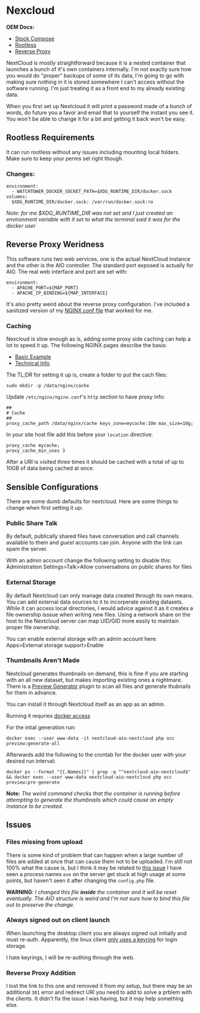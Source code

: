  # Nexcloud

 **OEM Docs:**
 - [Stock Compose](https://github.com/nextcloud/all-in-one/blob/main/compose.yaml)
 - [Rootless](https://github.com/nextcloud/all-in-one/blob/main/docker-rootless.md)
 - [Reverse Proxy](https://github.com/nextcloud/all-in-one/blob/main/reverse-proxy.md)

 NextCloud is mostly straightforward because it is a nested container
 that launches a bunch of it's own containers internally. I'm not exactly
 sure how you would do "proper" backups of some of its data, I'm going to
 go with making sure nothing in it is stored somewhere I can't access
 without the software running. I'm just treating it as a front end
 to my already existing data.

 When you first set up Nextcloud it will print a password made of a bunch
 of words, do future you a favor and email that to yourself the instant you
 see it. You won't be able to change it for a bit and getting it back won't
 be easy.


 ## Rootless Requirements

 It can run rootless without any issues including mounting local folders.
 Make sure to keep your perms set right though.

 ### Changes:

    environment:
      - WATCHTOWER_DOCKER_SOCKET_PATH=$XDG_RUNTIME_DIR/docker.sock
    volumes:
      $XDG_RUNTIME_DIR/docker.sock: /var/run/docker.sock:ro

*Note: for me $XDG_RUNTIME_DIR was not set and I just created an environment
variable with it set to what the terminal said it was for the docker user*

## Reverse Proxy Weridness

This software runs two web services, one is the actual NextCloud instance
and the other is the AIO controller. The standard port exposed is actually
for AIO. The real web interface and port are set with:

    environment:
      - APACHE_PORT=${MAP_PORT}
      - APACHE_IP_BINDING=${MAP_INTERFACE}

It's also pretty weird about the reverse proxy configuration. I've included
a sanitized version of my [NGINX conf file](./nextcloud-nginx.conf) that worked
for me.

### Caching

Nexcloud is slow enough as is, adding some proxy side caching can help a lot
to speed it up. The following NGINX pages describe the basis:

 - [Basic Example](https://www.nginx.com/resources/wiki/start/topics/examples/reverseproxycachingexample/)
 - [Technical Info](https://docs.nginx.com/nginx/admin-guide/content-cache/content-caching/)

The TL;DR for setting it up is, create a folder to put the cach files:

    sudo mkdir -p /data/nginx/cache

Update `/etc/nginx/nginx.conf`'s `http` section to have proxy info:

    ##
    # Cache
    ##
    proxy_cache_path /data/nginx/cache keys_zone=mycache:10m max_size=10g;

In your site host file add this before your `location` directive:

    proxy_cache mycache;
    proxy_cache_min_uses 3

After a URI is visited three times it should be cached with a total of up
to 10GB of data being cached at once.

## Sensible Configurations

There are some dumb defaults for nextcloud. Here are some things to change
when first setting it up:

### Public Share Talk

By default, publically shared files have conversation and call channels
available to them and *guest* accounts can join. Anyone with the link
can spam the server.

With an admin account change the following setting to disable this:
Administration Settings>Talk>Allow conversations on public shares for files

### External Storage

By default Nextcloud can only manage data created through its own means.
You can add external data sources to it to incorperate existing datasets.
While it can access local directories, I would advice against it as it
creates a file ownership isssue when writing new files. Using a network
share on the host to the Nextcloud server can map UID/GID more easily
to maintain proper file ownership.

You can enable external storage with an admin account here:
Apps>External storage support>Enable

### Thumbnails Aren't Made

Nextcloud generates thumbnails on demand, this is fine if you are starting
with an all new dataset, but makes importing existing ones a nightmare.
There is a [Preview Generator](https://apps.nextcloud.com/apps/previewgenerator)
plugin to scan all files and generate thubnails for them in advance.

You can install it through Nextcloud itself as an app as an admin.

Running it requries [docker access](https://github.com/nextcloud/all-in-one/discussions/2810)

For the intial generation run:

    docker exec --user www-data -it nextcloud-aio-nextcloud php occ preview:generate-all

Afterwards add the following to the crontab for the docker user with your
desired run interval:

    docker ps --format "{{.Names}}" | grep -q "^nextcloud-aio-nextcloud$" && docker exec --user www-data nextcloud-aio-nextcloud php occ preview:pre-generate

**Note:** *The weird command checks that the container is running before
attempting to generate the thumbnails which could cause an empty instance
to be created.*

## Issues

### Files missing from upload
There is some kind of problem that can happen when a large number of files are
added at once that can cause them not to be uploaded. I'm still not 100% what
the cause is, but I think it may be related to [this issue](https://github.com/nextcloud/desktop/issues/5094)
I have seen a process names `exe` on the server get stuck at high usage at
some points, but haven't seen it after changing the `config.php` file.

**WARNING**: *I changed this file **inside** the container and it will be
reset eventually. The AIO structure is weird and I'm not sure how to
bind this file out to preserve the change.*

### Always signed out on client launch

When launching the desktop client you are always signed out initially
and must re-auth. Apparently, the linux client [only uses a keyring](https://github.com/nextcloud/desktop/issues/2260#issuecomment-673332437)
for login storage.

I hate keyrings, I will be re-authing through the web.

### Reverse Proxy Addition

I lost the link to this one and removed it from my setup, but there may be
an additional `301` error and redirect URI you need to add to solve a
prblem with the clients. It didn't fix the issue I was having, but it may
help something else.
